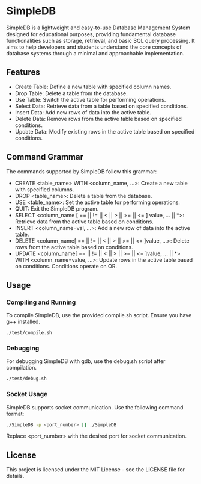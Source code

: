 # SimpleDB
SimpleDB is a lightweight and easy-to-use Database Management System designed for educational purposes, providing fundamental database functionalities such as storage, retrieval, and basic SQL query processing. It aims to help developers and students understand the core concepts of database systems through a minimal and approachable implementation.

## Features
* Create Table: Define a new table with specified column names.
* Drop Table: Delete a table from the database.
* Use Table: Switch the active table for performing operations.
* Select Data: Retrieve data from a table based on specified conditions.
* Insert Data: Add new rows of data into the active table.
* Delete Data: Remove rows from the active table based on specified conditions.
* Update Data: Modify existing rows in the active table based on specified conditions.

## Command Grammar
The commands supported by SimpleDB follow this grammar:

* CREATE <table_name> WITH <column_name, ...>: Create a new table with specified columns.
* DROP <table_name>: Delete a table from the database.
* USE <table_name>: Set the active table for performing operations.
* QUIT: Exit the SimpleDB program.
* SELECT <column_name [ == || != || < || > || >= || <= ] value, ... || *>: Retrieve data from the active table based on conditions.
* INSERT <column_name=val, ...>: Add a new row of data into the active table.
* DELETE <column_name[ == || != || < || > || >= || <= ]value, ...>: Delete rows from the active table based on conditions.
* UPDATE <column_name[ == || != || < || > || >= || <= ]value, ... || *> WITH <column_name=value, ...>: Update rows in the active table based on conditions. Conditions operate on OR.

## Usage

### Compiling and Running
To compile SimpleDB, use the provided compile.sh script. Ensure you have g++ installed.

```bash
./test/compile.sh
```

### Debugging
For debugging SimpleDB with gdb, use the debug.sh script after compilation.

```bash
./test/debug.sh
```

### Socket Usage
SimpleDB supports socket communication. Use the following command format:

```bash
./SimpleDB -p <port_number> || ./SimpleDB
```
Replace <port_number> with the desired port for socket communication.

## License
This project is licensed under the MIT License - see the LICENSE file for details.
